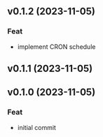 ## v0.1.2 (2023-11-05)

### Feat

- implement CRON schedule

## v0.1.1 (2023-11-05)

## v0.1.0 (2023-11-05)

### Feat

- initial commit
